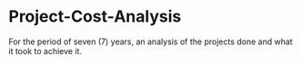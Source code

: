 # Project-Cost-Analysis
For the period of seven (7) years, an analysis of the projects done and what it took to achieve it.
